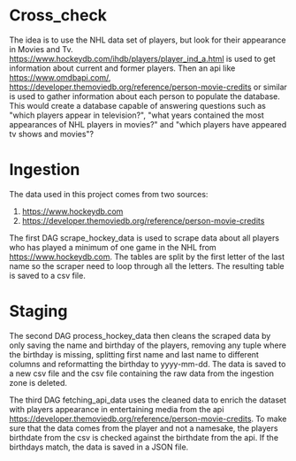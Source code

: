 # Cross_check
The idea is to use the NHL data set of players, but look for their appearance in Movies and Tv.
https://www.hockeydb.com/ihdb/players/player_ind_a.html is used to get information about current and former players. 
Then an api like https://www.omdbapi.com/, https://developer.themoviedb.org/reference/person-movie-credits or similar is used to gather information about each person to populate the database. 
This would create a database capable of answering questions such as "which players appear in television?", "what years contained the most appearances of NHL players in movies?" and "which players have appeared tv shows and movies"?

# Ingestion
The data used in this project comes from two sources: 
1. https://www.hockeydb.com
2. https://developer.themoviedb.org/reference/person-movie-credits

The first DAG scrape_hockey_data is used to scrape data about all players who has played a minimum of one game in the NHL from https://www.hockeydb.com. The tables are split by the first letter of the last name so the scraper need to loop through all the letters. The resulting table is saved to a csv file.

# Staging
The second DAG process_hockey_data then cleans the scraped data by only saving the name and birthday of the players, removing any tuple where the birthday is missing, splitting first name and last name to different columns and reformatting the birthday to yyyy-mm-dd. The data is saved to a new csv file and the csv file containing the raw data from the ingestion zone is deleted.

The third DAG fetching_api_data uses the cleaned data to enrich the dataset with players appearance in entertaining media from the api https://developer.themoviedb.org/reference/person-movie-credits. To make sure that the data comes from the player and not a namesake, the players birthdate from the csv is checked against the birthdate from the api. If the birthdays match, the data is saved in a JSON file.
